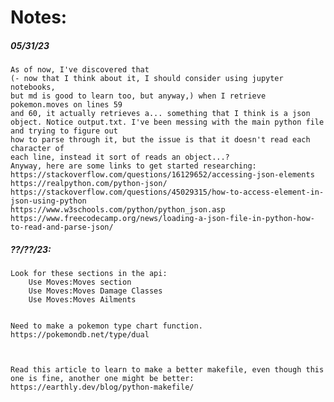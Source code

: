 # Notes:
##### 05/31/23
	As of now, I've discovered that 
	(- now that I think about it, I should consider using jupyter notebooks, 
	but md is good to learn too, but anyway,) when I retrieve pokemon.moves on lines 59 
	and 60, it actually retrieves a... something that I think is a json object. Notice output.txt. I've been messing with the main python file and trying to figure out 
	how to parse through it, but the issue is that it doesn't read each character of 
	each line, instead it sort of reads an object...?
	Anyway, here are some links to get started researching:
	https://stackoverflow.com/questions/16129652/accessing-json-elements
	https://realpython.com/python-json/
	https://stackoverflow.com/questions/45029315/how-to-access-element-in-json-using-python
	https://www.w3schools.com/python/python_json.asp
	https://www.freecodecamp.org/news/loading-a-json-file-in-python-how-to-read-and-parse-json/
	


##### ??/??/23:
	Look for these sections in the api:
		Use Moves:Moves section
		Use Moves:Moves Damage Classes
		Use Moves:Moves Ailments


	Need to make a pokemon type chart function.
	https://pokemondb.net/type/dual



	Read this article to learn to make a better makefile, even though this 
	one is fine, another one might be better:
	https://earthly.dev/blog/python-makefile/

